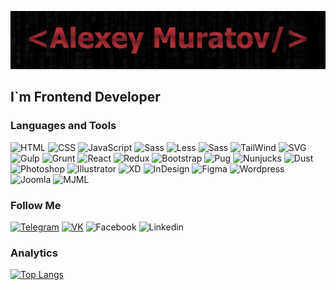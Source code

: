 ![Header](https://github.com/mangust5580/mangust5580/blob/main/assets/header.png)

## I`m Frontend Developer


### Languages and Tools
![HTML](https://img.shields.io/badge/-html-1c1d21?style=for-the-badge&logo=html5) ![CSS](https://img.shields.io/badge/-css-1c1d21?style=for-the-badge&logo=css3&logoColor=32a9dc) ![JavaScript](https://img.shields.io/badge/-javascript-1c1d21?style=for-the-badge&logo=javascript) ![Sass](https://img.shields.io/badge/-sass-1c1d21?style=for-the-badge&logo=sass) ![Less](https://img.shields.io/badge/-less-1c1d21?style=for-the-badge&logo=less&logoColor=83aae1) ![Sass](https://img.shields.io/badge/-postcss-1c1d21?style=for-the-badge&logo=postcss&logoColor=e32928) ![TailWind](https://img.shields.io/badge/-tailwind-1c1d21?style=for-the-badge) ![SVG](https://img.shields.io/badge/-svg-1c1d21?style=for-the-badge&logo=svg) ![Gulp](https://img.shields.io/badge/-gulp-1c1d21?style=for-the-badge&logo=gulp) ![Grunt](https://img.shields.io/badge/-grunt-1c1d21?style=for-the-badge&logo=grunt) ![React](https://img.shields.io/badge/-react-1c1d21?style=for-the-badge&logo=react) ![Redux](https://img.shields.io/badge/-redux-1c1d21?style=for-the-badge&logo=redux&logoColor=8e58de) ![Bootstrap](https://img.shields.io/badge/-bootstrap-1c1d21?style=for-the-badge&logo=bootstrap) ![Pug](https://img.shields.io/badge/-pug-1c1d21?style=for-the-badge&logo=pug&logoColor=EFD0A1) ![Nunjucks](https://img.shields.io/badge/-nunjucks-1c1d21?style=for-the-badge) ![Dust](https://img.shields.io/badge/-dust-1c1d21?style=for-the-badge) ![Photoshop](https://img.shields.io/badge/-adobe_photoshop-1c1d21?style=for-the-badge&logo=adobe-photoshop) ![Illustrator](https://img.shields.io/badge/-adobe_illustrator-1c1d21?style=for-the-badge&logo=adobe-illustrator) ![XD](https://img.shields.io/badge/-adobe_xd-1c1d21?style=for-the-badge&logo=adobe-xd) ![InDesign](https://img.shields.io/badge/-adobe_indesign-1c1d21?style=for-the-badge&logo=adobe-indesign) ![Figma](https://img.shields.io/badge/-figma-1c1d21?style=for-the-badge&logo=figma) ![Wordpress](https://img.shields.io/badge/-wordpress-1c1d21?style=for-the-badge&logo=wordpress&logoColor=3798C5) ![Joomla](https://img.shields.io/badge/-joomla-1c1d21?style=for-the-badge&logo=joomla) ![MJML](https://img.shields.io/badge/-mjml-1c1d21?style=for-the-badge)

### Follow Me

[![Telegram](https://img.shields.io/badge/-telegram-1c1d21?style=for-the-badge&logo=telegram)](https://t.me/mangust5581) [![VK](https://img.shields.io/badge/-vk-1c1d21?style=for-the-badge&logo=vk&logoColor=5FA7FF)](https://vk.com/lonrav0913) ![Facebook](https://img.shields.io/badge/-facebook-1c1d21?style=for-the-badge&logo=facebook) ![Linkedin](https://img.shields.io/badge/-linkedin-1c1d21?style=for-the-badge&logo=linkedin&logoColor=007bb6)

### Analytics
[![Top Langs](https://github-readme-stats.vercel.app/api/top-langs/?username=mangust5580&layout=compact)](https://github.com/anuraghazra/github-readme-stats)